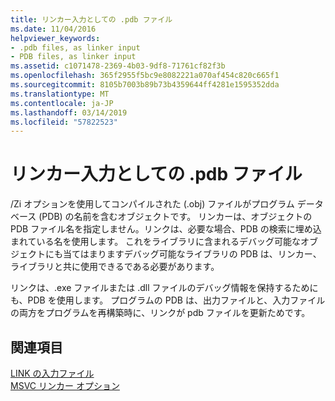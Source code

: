 ```yaml
---
title: リンカー入力としての .pdb ファイル
ms.date: 11/04/2016
helpviewer_keywords:
- .pdb files, as linker input
- PDB files, as linker input
ms.assetid: c1071478-2369-4b03-9df8-71761cf82f3b
ms.openlocfilehash: 365f2955f5bc9e8082221a070af454c820c665f1
ms.sourcegitcommit: 8105b7003b89b73b4359644ff4281e1595352dda
ms.translationtype: MT
ms.contentlocale: ja-JP
ms.lasthandoff: 03/14/2019
ms.locfileid: "57822523"
---
```

# <a name="pdb-files-as-linker-input"></a>リンカー入力としての .pdb ファイル

/Zi オプションを使用してコンパイルされた (.obj) ファイルがプログラム データベース (PDB) の名前を含むオブジェクトです。 リンカーは、オブジェクトの PDB ファイル名を指定しません。リンクは、必要な場合、PDB の検索に埋め込まれている名を使用します。 これをライブラリに含まれるデバッグ可能なオブジェクトにも当てはまりますデバッグ可能なライブラリの PDB は、リンカー、ライブラリと共に使用できるである必要があります。

リンクは、.exe ファイルまたは .dll ファイルのデバッグ情報を保持するためにも、PDB を使用します。 プログラムの PDB は、出力ファイルと、入力ファイルの両方をプログラムを再構築時に、リンクが pdb ファイルを更新ためです。

## <a name="see-also"></a>関連項目

[LINK の入力ファイル](link-input-files.md)<br/>
[MSVC リンカー オプション](linker-options.md)
